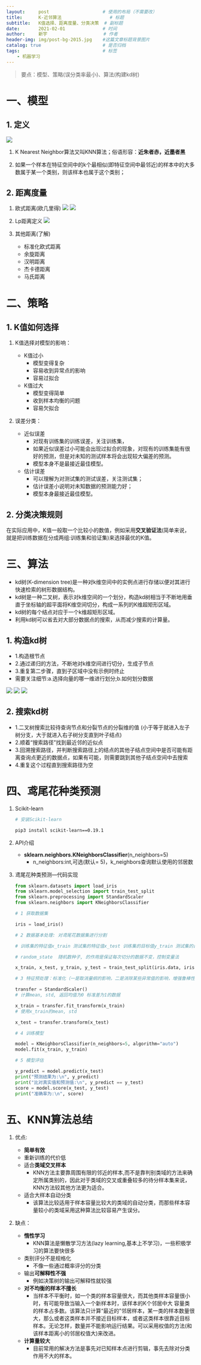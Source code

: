 ```yaml
---
layout:     post                    # 使用的布局（不需要改）
title:      K-近邻算法   			    # 标题 		  
subtitle:   K值选择、距离度量、分类决策  # 副标题
date:       2021-02-01              # 时间
author:     新宇                     # 作者
header-img: img/post-bg-2015.jpg    #这篇文章标题背景图片
catalog: true                       # 是否归档
tags:                               # 标签
    - 机器学习
---
```

> 要点：模型、策略(误分类率最小)、算法(构建kd树)

# 一、模型
## 1. 定义
![](https://tva1.sinaimg.cn/large/008eGmZEly1gn83nn6z64j30kf0dsk6u.jpg)

1. K Nearest Neighbor算法又叫KNN算法；俗语形容：**近朱者赤，近墨者黑**

2. 如果一个样本在特征空间中的k个最相似(即特征空间中最邻近)的样本中的大多数属于某一个类别，则该样本也属于这个类别；

## 2. 距离度量
1. 欧式距离(欧几里得)
![](https://tva1.sinaimg.cn/large/008eGmZEly1gn83rkgffij30t60ju0yc.jpg)
![](https://tva1.sinaimg.cn/large/008eGmZEly1gn83rkog2oj31ae0hq12i.jpg)

2. Lp距离定义
![](https://tva1.sinaimg.cn/large/008eGmZEly1gn854lx3tuj314k0lqq91.jpg)

3. 其他距离(了解)
	- 标准化欧式距离
	- 余旋距离
	- 汉明距离
	- 杰卡德距离
	- 马氏距离


# 二、策略
## 1. K值如何选择
1. K值选择对模型的影响：
	- K值过小
		- 模型变得复杂
		- 容易收到异常点的影响
		- 容易过拟合
	- K值过大
		- 模型变得简单
		- 收到样本均衡的问题
		- 容易欠拟合

2. 误差分类：
	- 近似误差
		- 对现有训练集的训练误差，关注训练集， 
		- 如果近似误差过小可能会出现过拟合的现象，对现有的训练集能有很好的预测，但是对未知的测试样本将会出现较大偏差的预测。 
		- 模型本身不是最接近最佳模型。
	- 估计误差
		- 可以理解为对测试集的测试误差，关注测试集；
		- 估计误差小说明对未知数据的预测能力好； 
		- 模型本身最接近最佳模型。


## 2. 分类决策规则
在实际应用中，K值一般取一个比较小的数值，例如采用**交叉验证法**(简单来说，就是把训练数据在分成两组:训练集和验证集)来选择最优的K值。

# 三、算法
- kd树(K-dimension tree)是一种对k维空间中的实例点进行存储以便对其进行快速检索的树形数据结构。
- kd树是一种二叉树，表示对k维空间的一个划分，构造kd树相当于不断地用垂直于坐标轴的超平面将K维空间切分，构成一系列的K维超矩形区域。
- kd树的每个结点对应于一个k维超矩形区域。
- 利用kd树可以省去对大部分数据点的搜索，从而减少搜索的计算量。

## 1. 构造kd树
- 1.构造根节点 
- 2.通过递归的方法，不断地对k维空间进行切分，生成子节点 
- 3.重复第二步骤，直到子区域中没有示例时终止 
- 需要关注细节:a.选择向量的哪一维进行划分;b.如何划分数据


![](https://tva1.sinaimg.cn/large/008eGmZEly1gn9ch1www1j30hg0j20t9.jpg)
![](https://tva1.sinaimg.cn/large/008eGmZEly1gn9ch1lnyaj30ls0fsmxq.jpg)
![](https://tva1.sinaimg.cn/large/008eGmZEly1gn9ch1ftiij30i20fa3yv.jpg)

## 2. 搜索kd树
- 1.二叉树搜索比较待查询节点和分裂节点的分裂维的值 (小于等于就进入左子树分支，大于就进入右子树分支直到叶子结点) 
- 2.顺着“搜索路径”找到最近邻的近似点 
- 3.回溯搜索路径，并判断搜索路径上的结点的其他子结点空间中是否可能有距离查询点更近的数据点，如果有可能，则需要跳到其他子结点空间中去搜索
- 4.重复这个过程直到搜索路径为空

# 四、鸢尾花种类预测

1. Scikit-learn
	```sh
	# 安装Scikit-learn

	pip3 install scikit-learn==0.19.1
	```

3. API介绍
	- **sklearn.neighbors.KNeighborsClassifier**(n_neighbors=5)
		- n_neighbors:int,可选(默认= 5)，k_neighbors查询默认使用的邻居数

4. 鸢尾花种类预测—代码实现
	```python
	from sklearn.datasets import load_iris
	from sklearn.model_selection import train_test_split
	from sklearn.preprocessing import StandardScaler
	from sklearn.neighbors import KNeighborsClassifier

	# 1 获取数据集

	iris = load_iris()

	# 2 数据基本处理: 对鸢尾花数据集进行分割

	# 训练集的特征值x_train 测试集的特征值x_test 训练集的目标值y_train 测试集的目标值y_test

	# random_state  随机数种子, 的作用是保证每次切分的数据不变，控制变量法

	x_train, x_test, y_train, y_test = train_test_split(iris.data, iris.target, random_state=22)

	# 3 特征预处理：标准化（一是取消量纲的影响，二是消除某些异常值的影响，增强鲁棒性）

	transfer = StandardScaler()
	# 计算mean, std, 返回均值为0 标准差为1的数据

	x_train = transfer.fit_transform(x_train)
	# 使用x_train的mean, std

	x_test = transfer.transform(x_test)

	# 4 训练模型

	model = KNeighborsClassifier(n_neighbors=5, algorithm="auto")
	model.fit(x_train, y_train)

	# 5 模型评估

	y_predict = model.predict(x_test)
	print("预测结果为:\n", y_predict)
	print("比对真实值和预测值:\n", y_predict == y_test)
	score = model.score(x_test, y_test)
	print("准确率为:\n", score)
	```


# 五、KNN算法总结
1. 优点:
	- **简单有效**
	- 重新训练的代价低 
	- 适合**类域交叉样本**
		- KNN方法主要靠周围有限的邻近的样本,而不是靠判别类域的方法来确定所属类别的，因此对于类域的交叉或重叠较多的待分样本集来说，KNN方法较其他方法更为适合。 
	- 适合大样本自动分类
		- 该算法比较适用于样本容量比较大的类域的自动分类，而那些样本容量较小的类域采用这种算法比较容易产生误分。

2. 缺点：
	- **惰性学习**
		- KNN算法是懒散学习方法(lazy learning,基本上不学习)，一些积极学习的算法要快很多 
	- 类别评分不是规格化
		- 不像一些通过概率评分的分类 
	- 输出**可解释性不强**
		- 例如决策树的输出可解释性就较强 
	- **对不均衡的样本不擅长**
		- 当样本不平衡时，如一个类的样本容量很大，而其他类样本容量很小时，有可能导致当输入一个新样本时，该样本的K个邻居中大 容量类的样本占多数。该算法只计算“最近的”邻居样本，某一类的样本数量很大，那么或者这类样本并不接近目标样本，或者这类样本很靠近目标样本。无论怎样，数量并不能影响运行结果。可以采用权值的方法(和该样本距离小的邻居权值大)来改进。
	- **计算量较大**
		- 目前常用的解决方法是事先对已知样本点进行剪辑，事先去除对分类作用不大的样本。
